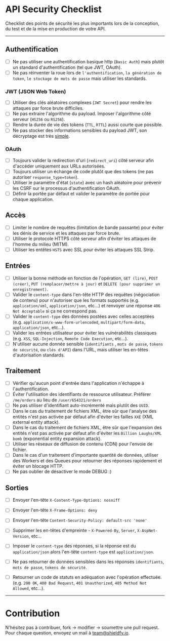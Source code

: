 # API Security Checklist
Checklist des points de sécurité les plus importants lors de la conception, du test et de la mise en production de votre API.

------------------------------------------------------------------------------
## Authentification
- [ ] Ne pas utiliser une authentification basique http (`Basic Auth`) mais plutôt un standard d'authentification (tel que JWT, OAuth).
- [ ] Ne pas réinventer la roue lors de `l'authentification`, `la génération de token`, `le stockage de mots de passe` mais utiliser les standards.

### JWT (JSON Web Token)
- [ ] Utiliser des clés aléatoires complexes (`JWT Secret`) pour rendre les attaques par force brute difficiles.
- [ ] Ne pas extraire l'algorithme du payload. Imposer l'algorithme côté serveur (`HS256` ou `RS256`). 
- [ ] Rendre la durée de vie des tokens (`TTL`, `RTTL`) aussi courte que possible.
- [ ] Ne pas stocker des informations sensibles du payload JWT, son décryptage est très [simple](https://jwt.io/#debugger-io).

### OAuth
- [ ] Toujours valider la redirection d'uri (`redirect_uri`) côté serveur afin d'accéder uniquement aux URLs autorisées.
- [ ] Toujours utiliser un échange de code plutôt que des tokens (ne pas autoriser `response_type=token`).
- [ ] Utiliser le paramètre d'état (`state`) avec un hash aléatoire pour prévenir les CSRF sur le processus d'authentification OAuth.
- [ ] Définir la portée par défaut et valider le paramètre de portée pour chaque application. 

## Accès
- [ ] Limiter le nombre de requêtes (limitation de bande passante) pour éviter les dénis de service et les attaques par force brute.
- [ ] Utiliser le protocole HTTPS côté serveur afin d'éviter les attaques de l'homme du milieu (MITM).
- [ ] Utiliser les entêtes `HSTS` avec SSL pour éviter les attaques SSL Strip.

## Entrées
- [ ] Utiliser la bonne méthode en fonction de l'opération, `GET (lire)`, `POST (créer)`, `PUT (remplacer/mettre à jour)` et `DELETE (pour supprimer un enregistrement)`.
- [ ] Valider le `content-type` dans l'en-tête HTTP des requêtes (négociation de contenu) pour n'autoriser que les formats supportés (e.g. `application/xml`, `application/json`, etc…) et renvoyer une réponse `406 Not Acceptable` si ça ne correspond pas.
- [ ] Valider le `content-type` des données postées avec celles acceptées (e.g. `application/x-www-form-urlencoded`, `multipart/form-data, application/json`, etc…).
- [ ] Valider les entrées utilisateur pour éviter les vulnérabilités classiques (e.g. `XSS`, `SQL-Injection`, `Remote Code Execution`, etc…).
- [ ] N'utiliser aucune donnée sensible (`identifiants` , `mots de passe`, `tokens de sécurité`, ou `clés d'API`) dans l'URL, mais utiliser les en-têtes d'autorisation standards.

## Traitement
- [ ] Vérifier qu'aucun point d'entrée dans l'application n'échappe à l'authentification.
- [ ] Éviter l'utilisation des identifiants de ressource utilisateur. Préférer `/me/orders` au lieu de `/user/654321/orders`
- [ ] Ne pas utiliser d'identifiant auto-incrémenté mais plutôt des `UUID`.
- [ ] Dans le cas du traitement de fichiers XML, être sûr que l'analyse des entités n'est pas activée par défaut afin d'éviter les failles `XXE` (XML external entity attack).
- [ ] Dans le cas du traitement de fichiers XML, être sûr que l'expansion des entités n'est pas activée par défaut afin d'éviter les `Billion Laughs/XML bomb` (exponential entity expansion attack).
- [ ] Utiliser les réseaux de diffusion de contenu (CDN) pour l'envoie de fichier.
- [ ] Dans le cas d'un traitement d'importante quantité de données, utiliser des Workers et des Queues pour retourner des réponses rapidement et éviter un blocage HTTP. 
- [ ] Ne pas oublier de désactiver le mode DEBUG :)

## Sorties
- [ ] Envoyer l'en-tête `X-Content-Type-Options: nosniff`
- [ ] Envoyer l'en-tête `X-Frame-Options: deny`
- [ ] Envoyer l'en-tête `Content-Security-Policy: default-src 'none'`
- [ ] Supprimer les en-têtes d'empreinte - `X-Powered-By`, `Server`, `X-AspNet-Version`, etc…
- [ ] Imposer le `content-type` des réponses, si la réponse est du `application/json` alors l'en-tête `content-type` est `application/json`.
- [ ] Ne pas retourner de données sensibles dans les réponses `identifiants`, `mots de passe`, `tokens de sécurité`.
- [ ] Retourner un code de statuts en adéquation avec l'opération effectuée. (e.g. `200 OK`, `400 Bad Request`, `401 Unauthorized`, `405 Method Not Allowed`, etc…).


------------------------------------------------------------------------------

# Contribution
N'hésitez pas à contribuer, fork -> modifier -> soumettre une pull request. Pour chaque question, envoyez un mail à team@shieldfy.io.
